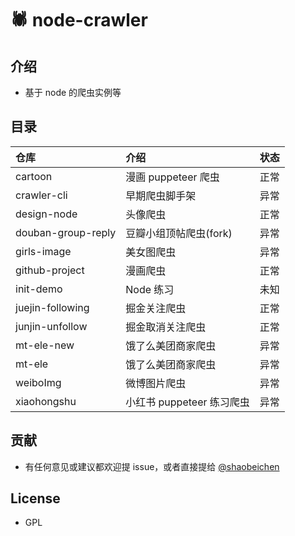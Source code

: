 # 🕷️ node-crawler

## 介绍

- 基于 node 的爬虫实例等

## 目录

| 仓库               | 介绍                      | 状态 |
| :------------------ | :------------------------ | :--- |
| cartoon            | 漫画 puppeteer 爬虫       | 正常 |
| crawler-cli        | 早期爬虫脚手架            | 异常 |
| design-node        | 头像爬虫                  | 正常 |
| douban-group-reply | 豆瓣小组顶帖爬虫(fork)    | 异常 |
| girls-image        | 美女图爬虫                | 异常 |
| github-project     | 漫画爬虫                  | 正常 |
| init-demo          | Node 练习                 | 未知 |
| juejin-following   | 掘金关注爬虫              | 正常 |
| junjin-unfollow    | 掘金取消关注爬虫          | 正常 |
| mt-ele-new         | 饿了么美团商家爬虫        | 异常 |
| mt-ele             | 饿了么美团商家爬虫        | 异常 |
| weiboImg           | 微博图片爬虫              | 异常 |
| xiaohongshu        | 小红书 puppeteer 练习爬虫 | 异常 |

## 贡献

- 有任何意见或建议都欢迎提 issue，或者直接提给 [@shaobeichen](http://github.com/shaobeichen)

## License

- GPL
